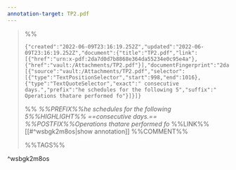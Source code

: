 ```yaml
---
annotation-target: TP2.pdf
---
```



>%%
>```annotation-json
>{"created":"2022-06-09T23:16:19.252Z","updated":"2022-06-09T23:16:19.252Z","document":{"title":"TP2.pdf","link":[{"href":"urn:x-pdf:2da7d0d7b8868e364da55234e0c95e4a"},{"href":"vault:/Attachments/TP2.pdf"}],"documentFingerprint":"2da7d0d7b8868e364da55234e0c95e4a"},"uri":"vault:/Attachments/TP2.pdf","target":[{"source":"vault:/Attachments/TP2.pdf","selector":[{"type":"TextPositionSelector","start":998,"end":1016},{"type":"TextQuoteSelector","exact":" consecutive days.","prefix":"he schedules for the following 5","suffix":" Operations thatare performed fo"}]}]}
>```
>%%
>*%%PREFIX%%he schedules for the following 5%%HIGHLIGHT%% ==consecutive days.== %%POSTFIX%%Operations thatare performed fo*
>%%LINK%%[[#^wsbgk2m8os|show annotation]]
>%%COMMENT%%
>
>%%TAGS%%
>
^wsbgk2m8os
